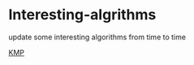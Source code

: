 # Interesting-algrithms
update some interesting algorithms from time to time

[KMP](https://github.com/yzzyq/Interesting-algrithms/tree/master/src/algorithms)
